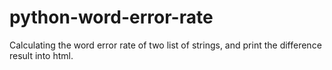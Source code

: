 # python-word-error-rate
Calculating the word error rate of two list of strings, and print the difference result into html. 
